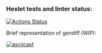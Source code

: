 ### Hexlet tests and linter status:
[![Actions Status](https://github.com/nerodnoy/python-project-50/workflows/hexlet-check/badge.svg)](https://github.com/nerodnoy/python-project-50/actions)

Brief representation of gendiff (WIP): 

[![asciicast](https://asciinema.org/a/ufoRdcWsC33FwKyDY4ezQG8DU.svg)](https://asciinema.org/a/ufoRdcWsC33FwKyDY4ezQG8DU)
